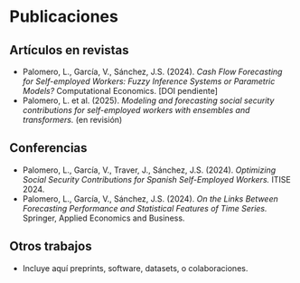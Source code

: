 # Publicaciones

## Artículos en revistas
- Palomero, L., García, V., Sánchez, J.S. (2024). *Cash Flow Forecasting for Self-employed Workers: Fuzzy Inference Systems or Parametric Models?* Computational Economics. [DOI pendiente]
- Palomero, L. et al. (2025). *Modeling and forecasting social security contributions for self-employed workers with ensembles and transformers.* (en revisión)

## Conferencias
- Palomero, L., García, V., Traver, J., Sánchez, J.S. (2024). *Optimizing Social Security Contributions for Spanish Self-Employed Workers.* ITISE 2024.
- Palomero, L., García, V., Sánchez, J.S. (2024). *On the Links Between Forecasting Performance and Statistical Features of Time Series.* Springer, Applied Economics and Business.

## Otros trabajos
- Incluye aquí preprints, software, datasets, o colaboraciones.
